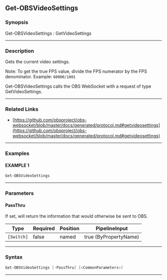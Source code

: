 Get-OBSVideoSettings
--------------------
### Synopsis
Get-OBSVideoSettings : GetVideoSettings

---
### Description

Gets the current video settings.

Note: To get the true FPS value, divide the FPS numerator by the FPS denominator. Example: `60000/1001`


Get-OBSVideoSettings calls the OBS WebSocket with a request of type GetVideoSettings.

---
### Related Links
* [https://github.com/obsproject/obs-websocket/blob/master/docs/generated/protocol.md#getvideosettings](https://github.com/obsproject/obs-websocket/blob/master/docs/generated/protocol.md#getvideosettings)



---
### Examples
#### EXAMPLE 1
```PowerShell
Get-OBSVideoSettings
```

---
### Parameters
#### **PassThru**

If set, will return the information that would otherwise be sent to OBS.






|Type      |Required|Position|PipelineInput        |
|----------|--------|--------|---------------------|
|`[Switch]`|false   |named   |true (ByPropertyName)|



---
### Syntax
```PowerShell
Get-OBSVideoSettings [-PassThru] [<CommonParameters>]
```
---
